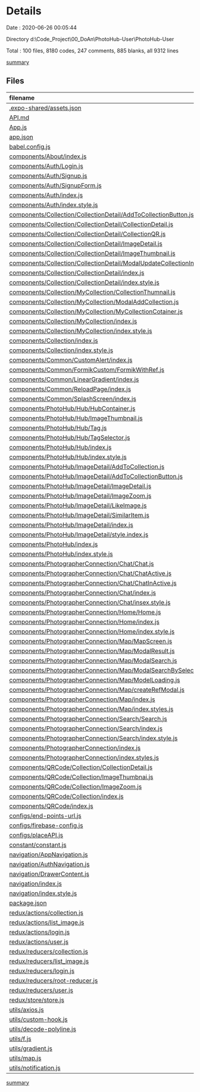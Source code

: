 # Details

Date : 2020-06-26 00:05:44

Directory d:\Code_Project\00_DoAn\PhotoHub-User\PhotoHub-User

Total : 100 files,  8180 codes, 247 comments, 885 blanks, all 9312 lines

[summary](results.md)

## Files
| filename | language | code | comment | blank | total |
| :--- | :--- | ---: | ---: | ---: | ---: |
| [.expo-shared/assets.json](/.expo-shared/assets.json) | JSON | 4 | 0 | 0 | 4 |
| [API.md](/API.md) | Markdown | 464 | 0 | 112 | 576 |
| [App.js](/App.js) | JavaScript | 33 | 0 | 5 | 38 |
| [app.json](/app.json) | JSON | 14 | 23 | 0 | 37 |
| [babel.config.js](/babel.config.js) | JavaScript | 6 | 0 | 1 | 7 |
| [components/About/index.js](/components/About/index.js) | JavaScript | 95 | 1 | 10 | 106 |
| [components/Auth/Login.js](/components/Auth/Login.js) | JavaScript | 261 | 6 | 17 | 284 |
| [components/Auth/Signup.js](/components/Auth/Signup.js) | JavaScript | 216 | 13 | 15 | 244 |
| [components/Auth/SignupForm.js](/components/Auth/SignupForm.js) | JavaScript | 302 | 1 | 12 | 315 |
| [components/Auth/index.js](/components/Auth/index.js) | JavaScript | 19 | 0 | 4 | 23 |
| [components/Auth/index.style.js](/components/Auth/index.style.js) | JavaScript | 0 | 0 | 1 | 1 |
| [components/Collection/CollectionDetail/AddToCollectionButton.js](/components/Collection/CollectionDetail/AddToCollectionButton.js) | JavaScript | 39 | 0 | 7 | 46 |
| [components/Collection/CollectionDetail/CollectionDetail.js](/components/Collection/CollectionDetail/CollectionDetail.js) | JavaScript | 160 | 4 | 11 | 175 |
| [components/Collection/CollectionDetail/CollectionQR.js](/components/Collection/CollectionDetail/CollectionQR.js) | JavaScript | 29 | 0 | 5 | 34 |
| [components/Collection/CollectionDetail/ImageDetail.js](/components/Collection/CollectionDetail/ImageDetail.js) | JavaScript | 115 | 6 | 7 | 128 |
| [components/Collection/CollectionDetail/ImageThumbnail.js](/components/Collection/CollectionDetail/ImageThumbnail.js) | JavaScript | 28 | 0 | 4 | 32 |
| [components/Collection/CollectionDetail/ModalUpdateCollectionInfor.js](/components/Collection/CollectionDetail/ModalUpdateCollectionInfor.js) | JavaScript | 126 | 0 | 8 | 134 |
| [components/Collection/CollectionDetail/index.js](/components/Collection/CollectionDetail/index.js) | JavaScript | 7 | 0 | 3 | 10 |
| [components/Collection/CollectionDetail/index.style.js](/components/Collection/CollectionDetail/index.style.js) | JavaScript | 9 | 0 | 3 | 12 |
| [components/Collection/MyCollection/CollectionThumnail.js](/components/Collection/MyCollection/CollectionThumnail.js) | JavaScript | 51 | 0 | 6 | 57 |
| [components/Collection/MyCollection/ModalAddCollection.js](/components/Collection/MyCollection/ModalAddCollection.js) | JavaScript | 139 | 2 | 10 | 151 |
| [components/Collection/MyCollection/MyCollectionCotainer.js](/components/Collection/MyCollection/MyCollectionCotainer.js) | JavaScript | 127 | 1 | 12 | 140 |
| [components/Collection/MyCollection/index.js](/components/Collection/MyCollection/index.js) | JavaScript | 7 | 0 | 3 | 10 |
| [components/Collection/MyCollection/index.style.js](/components/Collection/MyCollection/index.style.js) | JavaScript | 40 | 0 | 3 | 43 |
| [components/Collection/index.js](/components/Collection/index.js) | JavaScript | 87 | 18 | 4 | 109 |
| [components/Collection/index.style.js](/components/Collection/index.style.js) | JavaScript | 16 | 2 | 3 | 21 |
| [components/Common/CustomAlert/index.js](/components/Common/CustomAlert/index.js) | JavaScript | 21 | 0 | 3 | 24 |
| [components/Common/FormikCustom/FormikWithRef.js](/components/Common/FormikCustom/FormikWithRef.js) | JavaScript | 31 | 0 | 5 | 36 |
| [components/Common/LinearGradient/index.js](/components/Common/LinearGradient/index.js) | JavaScript | 19 | 0 | 5 | 24 |
| [components/Common/ReloadPage/index.js](/components/Common/ReloadPage/index.js) | JavaScript | 51 | 0 | 6 | 57 |
| [components/Common/SplashScreen/index.js](/components/Common/SplashScreen/index.js) | JavaScript | 51 | 0 | 6 | 57 |
| [components/PhotoHub/Hub/HubContainer.js](/components/PhotoHub/Hub/HubContainer.js) | JavaScript | 171 | 6 | 19 | 196 |
| [components/PhotoHub/Hub/ImageThumbnail.js](/components/PhotoHub/Hub/ImageThumbnail.js) | JavaScript | 43 | 0 | 4 | 47 |
| [components/PhotoHub/Hub/Tag.js](/components/PhotoHub/Hub/Tag.js) | JavaScript | 33 | 0 | 6 | 39 |
| [components/PhotoHub/Hub/TagSelector.js](/components/PhotoHub/Hub/TagSelector.js) | JavaScript | 105 | 2 | 10 | 117 |
| [components/PhotoHub/Hub/index.js](/components/PhotoHub/Hub/index.js) | JavaScript | 30 | 0 | 5 | 35 |
| [components/PhotoHub/Hub/index.style.js](/components/PhotoHub/Hub/index.style.js) | JavaScript | 40 | 0 | 2 | 42 |
| [components/PhotoHub/ImageDetail/AddToCollection.js](/components/PhotoHub/ImageDetail/AddToCollection.js) | JavaScript | 161 | 7 | 15 | 183 |
| [components/PhotoHub/ImageDetail/AddToCollectionButton.js](/components/PhotoHub/ImageDetail/AddToCollectionButton.js) | JavaScript | 30 | 0 | 6 | 36 |
| [components/PhotoHub/ImageDetail/ImageDetail.js](/components/PhotoHub/ImageDetail/ImageDetail.js) | JavaScript | 109 | 1 | 11 | 121 |
| [components/PhotoHub/ImageDetail/ImageZoom.js](/components/PhotoHub/ImageDetail/ImageZoom.js) | JavaScript | 26 | 0 | 4 | 30 |
| [components/PhotoHub/ImageDetail/LikeImage.js](/components/PhotoHub/ImageDetail/LikeImage.js) | JavaScript | 53 | 0 | 8 | 61 |
| [components/PhotoHub/ImageDetail/SimilarItem.js](/components/PhotoHub/ImageDetail/SimilarItem.js) | JavaScript | 33 | 0 | 4 | 37 |
| [components/PhotoHub/ImageDetail/index.js](/components/PhotoHub/ImageDetail/index.js) | JavaScript | 11 | 0 | 3 | 14 |
| [components/PhotoHub/ImageDetail/style.index.js](/components/PhotoHub/ImageDetail/style.index.js) | JavaScript | 82 | 0 | 3 | 85 |
| [components/PhotoHub/index.js](/components/PhotoHub/index.js) | JavaScript | 57 | 0 | 4 | 61 |
| [components/PhotoHub/index.style.js](/components/PhotoHub/index.style.js) | JavaScript | 17 | 2 | 3 | 22 |
| [components/PhotographerConnection/Chat/Chat.js](/components/PhotographerConnection/Chat/Chat.js) | JavaScript | 428 | 3 | 22 | 453 |
| [components/PhotographerConnection/Chat/ChatActive.js](/components/PhotographerConnection/Chat/ChatActive.js) | JavaScript | 129 | 0 | 10 | 139 |
| [components/PhotographerConnection/Chat/ChatInActive.js](/components/PhotographerConnection/Chat/ChatInActive.js) | JavaScript | 127 | 0 | 11 | 138 |
| [components/PhotographerConnection/Chat/index.js](/components/PhotographerConnection/Chat/index.js) | JavaScript | 7 | 0 | 3 | 10 |
| [components/PhotographerConnection/Chat/insex.style.js](/components/PhotographerConnection/Chat/insex.style.js) | JavaScript | 0 | 0 | 1 | 1 |
| [components/PhotographerConnection/Home/Home.js](/components/PhotographerConnection/Home/Home.js) | JavaScript | 181 | 20 | 20 | 221 |
| [components/PhotographerConnection/Home/index.js](/components/PhotographerConnection/Home/index.js) | JavaScript | 7 | 0 | 3 | 10 |
| [components/PhotographerConnection/Home/index.style.js](/components/PhotographerConnection/Home/index.style.js) | JavaScript | 0 | 0 | 1 | 1 |
| [components/PhotographerConnection/Map/MapScreen.js](/components/PhotographerConnection/Map/MapScreen.js) | JavaScript | 436 | 31 | 47 | 514 |
| [components/PhotographerConnection/Map/ModalResult.js](/components/PhotographerConnection/Map/ModalResult.js) | JavaScript | 294 | 1 | 15 | 310 |
| [components/PhotographerConnection/Map/ModalSearch.js](/components/PhotographerConnection/Map/ModalSearch.js) | JavaScript | 171 | 1 | 9 | 181 |
| [components/PhotographerConnection/Map/ModalSearchBySelect.js](/components/PhotographerConnection/Map/ModalSearchBySelect.js) | JavaScript | 140 | 9 | 12 | 161 |
| [components/PhotographerConnection/Map/ModelLoading.js](/components/PhotographerConnection/Map/ModelLoading.js) | JavaScript | 90 | 0 | 9 | 99 |
| [components/PhotographerConnection/Map/createRefModal.js](/components/PhotographerConnection/Map/createRefModal.js) | JavaScript | 27 | 0 | 4 | 31 |
| [components/PhotographerConnection/Map/index.js](/components/PhotographerConnection/Map/index.js) | JavaScript | 7 | 0 | 3 | 10 |
| [components/PhotographerConnection/Map/index.styles.js](/components/PhotographerConnection/Map/index.styles.js) | JavaScript | 27 | 0 | 3 | 30 |
| [components/PhotographerConnection/Search/Search.js](/components/PhotographerConnection/Search/Search.js) | JavaScript | 214 | 23 | 22 | 259 |
| [components/PhotographerConnection/Search/index.js](/components/PhotographerConnection/Search/index.js) | JavaScript | 7 | 0 | 3 | 10 |
| [components/PhotographerConnection/Search/index.style.js](/components/PhotographerConnection/Search/index.style.js) | JavaScript | 27 | 0 | 3 | 30 |
| [components/PhotographerConnection/index.js](/components/PhotographerConnection/index.js) | JavaScript | 190 | 1 | 6 | 197 |
| [components/PhotographerConnection/index.styles.js](/components/PhotographerConnection/index.styles.js) | JavaScript | 16 | 2 | 3 | 21 |
| [components/QRCode/Collection/CollectionDetail.js](/components/QRCode/Collection/CollectionDetail.js) | JavaScript | 132 | 0 | 8 | 140 |
| [components/QRCode/Collection/ImageThumbnai.js](/components/QRCode/Collection/ImageThumbnai.js) | JavaScript | 32 | 0 | 5 | 37 |
| [components/QRCode/Collection/ImageZoom.js](/components/QRCode/Collection/ImageZoom.js) | JavaScript | 26 | 0 | 4 | 30 |
| [components/QRCode/Collection/index.js](/components/QRCode/Collection/index.js) | JavaScript | 171 | 0 | 10 | 181 |
| [components/QRCode/index.js](/components/QRCode/index.js) | JavaScript | 79 | 0 | 6 | 85 |
| [configs/end-points-url.js](/configs/end-points-url.js) | JavaScript | 69 | 1 | 17 | 87 |
| [configs/firebase-config.js](/configs/firebase-config.js) | JavaScript | 13 | 1 | 3 | 17 |
| [configs/placeAPI.js](/configs/placeAPI.js) | JavaScript | 7 | 0 | 4 | 11 |
| [constant/constant.js](/constant/constant.js) | JavaScript | 24 | 0 | 3 | 27 |
| [navigation/AppNavigation.js](/navigation/AppNavigation.js) | JavaScript | 75 | 4 | 8 | 87 |
| [navigation/AuthNavigation.js](/navigation/AuthNavigation.js) | JavaScript | 2 | 0 | 1 | 3 |
| [navigation/DrawerContent.js](/navigation/DrawerContent.js) | JavaScript | 268 | 1 | 16 | 285 |
| [navigation/index.js](/navigation/index.js) | JavaScript | 84 | 6 | 15 | 105 |
| [navigation/index.style.js](/navigation/index.style.js) | JavaScript | 29 | 2 | 3 | 34 |
| [package.json](/package.json) | JSON | 57 | 0 | 1 | 58 |
| [redux/actions/collection.js](/redux/actions/collection.js) | JavaScript | 254 | 0 | 35 | 289 |
| [redux/actions/list_image.js](/redux/actions/list_image.js) | JavaScript | 46 | 0 | 6 | 52 |
| [redux/actions/login.js](/redux/actions/login.js) | JavaScript | 60 | 0 | 9 | 69 |
| [redux/actions/user.js](/redux/actions/user.js) | JavaScript | 43 | 0 | 6 | 49 |
| [redux/reducers/collection.js](/redux/reducers/collection.js) | JavaScript | 98 | 27 | 22 | 147 |
| [redux/reducers/list_image.js](/redux/reducers/list_image.js) | JavaScript | 51 | 4 | 5 | 60 |
| [redux/reducers/login.js](/redux/reducers/login.js) | JavaScript | 32 | 0 | 6 | 38 |
| [redux/reducers/root-reducer.js](/redux/reducers/root-reducer.js) | JavaScript | 31 | 0 | 4 | 35 |
| [redux/reducers/user.js](/redux/reducers/user.js) | JavaScript | 24 | 0 | 3 | 27 |
| [redux/store/store.js](/redux/store/store.js) | JavaScript | 7 | 1 | 4 | 12 |
| [utils/axios.js](/utils/axios.js) | JavaScript | 26 | 0 | 5 | 31 |
| [utils/custom-hook.js](/utils/custom-hook.js) | JavaScript | 30 | 3 | 8 | 41 |
| [utils/decode-polyline.js](/utils/decode-polyline.js) | JavaScript | 147 | 10 | 31 | 188 |
| [utils/f.js](/utils/f.js) | JavaScript | 67 | 0 | 15 | 82 |
| [utils/gradient.js](/utils/gradient.js) | JavaScript | 50 | 0 | 7 | 57 |
| [utils/map.js](/utils/map.js) | JavaScript | 20 | 1 | 2 | 23 |
| [utils/notification.js](/utils/notification.js) | JavaScript | 33 | 0 | 5 | 38 |

[summary](results.md)